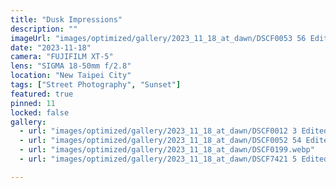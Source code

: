 ```yaml
---
title: "Dusk Impressions"
description: ""
imageUrl: "images/optimized/gallery/2023_11_18_at_dawn/DSCF0053 56 Edited.webp" 
date: "2023-11-18"
camera: "FUJIFILM XT-5"
lens: "SIGMA 18-50mm f/2.8"
location: "New Taipei City"
tags: ["Street Photography", "Sunset"]
featured: true
pinned: 11
locked: false
gallery:
  - url: "images/optimized/gallery/2023_11_18_at_dawn/DSCF0012 3 Edited.webp"
  - url: "images/optimized/gallery/2023_11_18_at_dawn/DSCF0052 54 Edited.webp"
  - url: "images/optimized/gallery/2023_11_18_at_dawn/DSCF0199.webp"
  - url: "images/optimized/gallery/2023_11_18_at_dawn/DSCF7421 5 Edited.webp"

---
```


